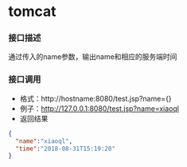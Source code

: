 # tomcat

### 接口描述

通过传入的name参数，输出name和相应的服务端时间

### 接口调用
 * 格式：http://hostname:8080/test.jsp?name={}
 * 例子：http://127.0.0.1:8080/test.jsp?name=xiaoql
 * 返回结果
```json
{
  "name":"xiaoql",
  "time":"2018-08-31T15:19:20"
}
```
 
